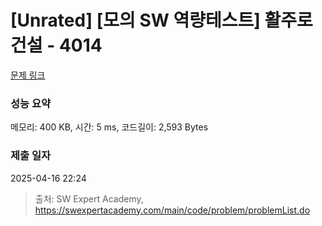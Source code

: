 # [Unrated] [모의 SW 역량테스트] 활주로 건설 - 4014 

[문제 링크](https://swexpertacademy.com/main/code/problem/problemDetail.do?contestProbId=AWIeW7FakkUDFAVH) 

### 성능 요약

메모리: 400 KB, 시간: 5 ms, 코드길이: 2,593 Bytes

### 제출 일자

2025-04-16 22:24



> 출처: SW Expert Academy, https://swexpertacademy.com/main/code/problem/problemList.do